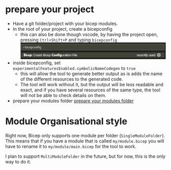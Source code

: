 # prepare your project

* Have a git folder/project with your bicep modules.
* In the root of your project, create a bicepconfig
  * this can also be done though vscode, by having the project open, pressing `Ctrl+Shift+P` and typing `bicepconfig`
   ![bicepconfig option in vscode](./img/bicepconfig.png)
* inside bicepconfig, set `experimentalFeaturesEnabled.symbolicNameCodegen` to `true`
  * this will allow the tool to generate better output as is adds the name of the different resources to the generated code.
  * The tool will work without it, but the output will be less readable and exact, and if you have several resources of the same type, the tool will not be able to check details on them.
* prepare your modules folder [prepare your modules folder](#moduleorganisationalstyle)

# Module Organisational style

Right now, Bicep only supports one module per folder (`SingleModuleFolder`). This means that if you have a module that is called `my/module.bicep` you will have to rename it to `my/module/main.bicep` for the tool to work.

I plan to support `MultiModuleFolder` in the future, but for now, this is the only way to do it.

